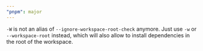 ```yaml
---
"pnpm": major
---
```


`-W` is not an alias of `--ignore-workspace-root-check` anymore. Just use `-w` or `--workspace-root` instead, which will also allow to install dependencies in the root of the workspace.
